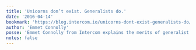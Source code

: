 ```yaml
---
title: 'Unicorns don’t exist. Generalists do.'
date: '2016-04-14'
bookmark: 'https://blog.intercom.io/unicorns-dont-exist-generalists-do/'
author: 'Emmet Connolly'
posse: 'Emmet Connolly from Intercom explains the merits of generalist and specialist designers and who and when to add to your team.'
notes: false
---
```

